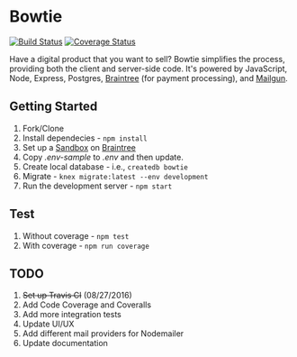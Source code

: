 # Bowtie

[![Build Status](https://travis-ci.org/mjhea0/bowtie.svg?branch=master)](https://travis-ci.org/mjhea0/bowtie)
[![Coverage Status](https://coveralls.io/repos/github/mjhea0/bowtie/badge.svg?branch=master)](https://coveralls.io/github/mjhea0/bowtie?branch=master)

Have a digital product that you want to sell? Bowtie simplifies the process, providing both the client and server-side code. It's powered by JavaScript, Node, Express, Postgres, [Braintree](https://www.braintreepayments.com/) (for payment processing), and [Mailgun](http://www.mailgun.com).

## Getting Started

1. Fork/Clone
1. Install dependecies - `npm install`
1. Set up a [Sandbox](https://sandbox.braintreegateway.com) on [Braintree](https://www.braintreepayments.com/)
1. Copy *.env-sample* to *.env* and then update.
1. Create local database - i.e., `createdb bowtie`
1. Migrate - `knex migrate:latest --env development`
1. Run the development server - `npm start`

## Test

1. Without coverage - `npm test`
1. With coverage - `npm run coverage`

## TODO

1. ~~Set up Travis CI~~ (08/27/2016)
1. Add Code Coverage and Coveralls
1. Add more integration tests
1. Update UI/UX
1. Add different mail providers for Nodemailer
1. Update documentation
